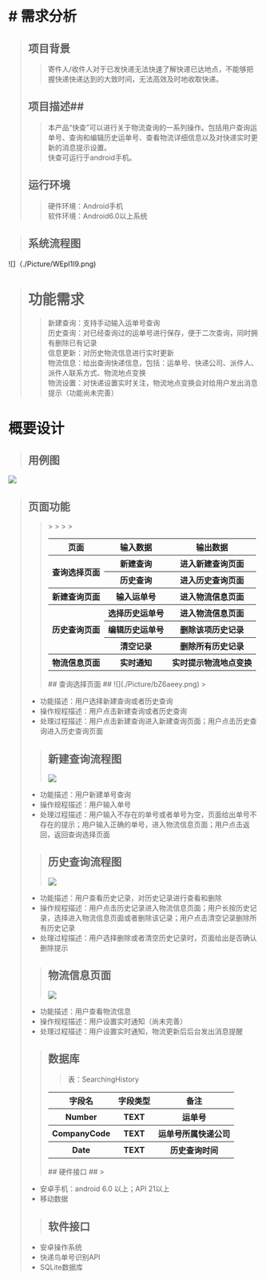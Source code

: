 # # 需求分析 #
>## 项目背景  ##
>> 寄件人/收件人对于已发快递无法快速了解快递已达地点，不能够把握快递快递达到的大致时间，无法高效及时地收取快递。
>## 项目描述##
>>本产品“快查”可以进行关于物流查询的一系列操作。包括用户查询运单号、查询和编辑历史运单号、查看物流详细信息以及对快递实时更新的消息提示设置。  
>快查可运行于android手机。
>## 运行环境 ##
>> 硬件环境：Android手机  
>软件环境：Android6.0以上系统  

>## 系统流程图 ##
![]（./Picture/WEpI1I9.png)
># 功能需求 ##
>>新建查询：支持手动输入运单号查询  
>历史查询：对已经查询过的运单号进行保存，便于二次查询，同时拥有删除已有记录  
>信息更新：对历史物流信息进行实时更新  
>物流信息：给出查询快递信息，包括：运单号、快递公司、派件人、派件人联系方式、物流地点变换  
>物流设置：对快递设置实时关注，物流地点变换会对给用户发出消息提示（功能尚未完善）
# 概要设计 #
>## 用例图 ##
![](./Picture/L3NA4Ma.png)
>## 页面功能 ##
>><table>
><tr>
><th>页面</th>
><th>输入数据</th>
><th>输出数据</th>
></tr>
><tr>
><th rowspan="2">查询选择页面</th>
><th>新建查询</th>
><th>进入新建查询页面</th>
></tr>
><tr>
><th>历史查询</th>
>><th>进入历史查询页面</th>
></tr>
><tr>
><th>新建查询页面</th>
><th>输入运单号</th>
><th>进入物流信息页面</th>
></tr>
><tr>
><th rowspan="3">历史查询页面</th>
><th>选择历史运单号</th>
>><th>进入物流信息页面</th>
></tr>
><tr>
><th>编辑历史运单号</th>
>><th>删除该项历史记录</th>
></tr>
><tr>
><th>清空记录</th>
>><th>删除所有历史记录</th>
></tr>
><tr>
><th>物流信息页面</th>
><th>实时通知</th>
><th>实时提示物流地点变换</th>
></tr>
></table>
>## 查询选择页面 ##
>![](./Picture/bZ6aeey.png)
>>
- 功能描述：用户选择新建查询或者历史查询
- 操作规程描述：用户点击新建查询或者历史查询
- 处理过程描述：用户点击新建查询进入新建查询页面；用户点击历史查询进入历史查询页面
>## 新建查询流程图 ##
>![](./Picture/KTABHsE.png)
>>
- 功能描述：用户新建单号查询
- 操作规程描述：用户输入单号
- 处理过程描述：用户输入不存在的单号或者单号为空，页面给出单号不存在的提示；用户输入正确的单号，进入物流信息页面；用户点击返回，返回查询选择页面
>## 历史查询流程图 ##
>![](./Picture/Xv6RCSd.png)
>>
- 功能描述：用户查看历史记录，对历史记录进行查看和删除
- 操作规程描述：用户点击历史记录进入物流信息页面；用户长按历史记录，选择进入物流信息页面或者删除该记录；用户点击清空记录删除所有历史记录
- 处理过程描述：用户选择删除或者清空历史记录时，页面给出是否确认删除提示
>## 物流信息页面 ##
>![](./Picture/aLgyDvy.png)
>>
- 功能描述：用户查看物流信息
- 操作规程描述：用户设置实时通知（尚未完善）
- 处理过程描述：用户设置实时通知，物流更新后后台发出消息提醒
>## 数据库 ##
>>表：SearchingHistory  
><table>
><tr>
><th>字段名</th>
><th>字段类型</th>
><th>备注</th>
></tr>
><tr>
><th>Number</th>
><th>TEXT</th>
><th>运单号</th>
></tr>
><tr>
><th>CompanyCode</th>
><th>TEXT</th>
><th>运单号所属快递公司</th>
></tr>
><tr>
><th>Date</th>
><th>TEXT</th>
><th>历史查询时间</th>
></table>
>## 硬件接口 ##
>>
- 安卓手机：android 6.0 以上；API 21以上
- 移动数据
>## 软件接口 ##
>>
- 安卓操作系统    
- 快递鸟单号识别API  
- SQLite数据库
